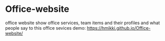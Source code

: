 # Office-website
office website show office services, team items and their profiles and what people say to this office sevices
demo: https://hmikki.github.io/Office-website/
